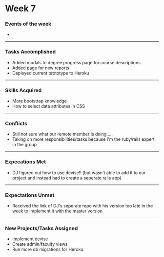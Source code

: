 # Week 7

### Events of the week
- 

------------------

### Tasks Accomplished
- Added modals to degree progress page for course descriptions
- Added page for new reports
- Deployed current prototype to Heroku

------------------

### Skills Acquired
- More bootstrap knowledge
- How to select data attributes in CSS

------------------

### Conflicts
- Still not sure what our remote member is doing.....
- Taking on more responsibilities/tasks because I'm the ruby/rails expert in the group

------------------

### Expecations Met
- DJ figured out how to use devise!! (but wasn't able to add it to our project and instead had to create a seperate rails app)

------------------

### Expectations Unmet
- Received the link of DJ's seperate repo with his version too late in the week to implement it with the master version

------------------

### New Projects/Tasks Assigned
- Implement devise
- Create admin/faculty views
- Run more db migrations for Heroku